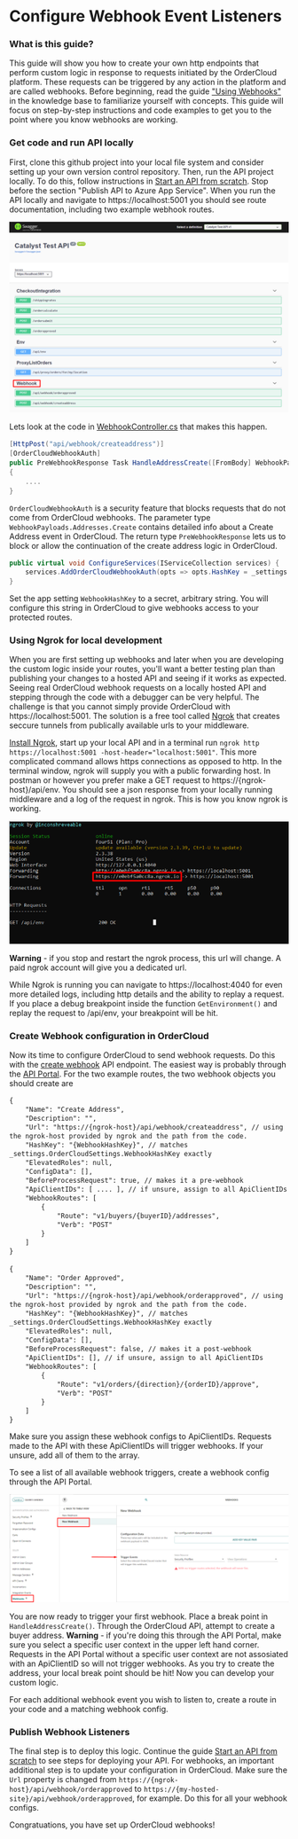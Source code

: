 # Configure Webhook Event Listeners 

### What is this guide?

This guide will show you how to create your own http endpoints that perform custom logic in response to requests initiated by the OrderCloud platform. These requests can be triggered by any action in the platform and are called webhooks. Before beginning, read the guide ["Using Webhooks"](https://ordercloud.io/knowledge-base/using-webhooks) in the knowledge base to familiarize yourself with concepts. This guide will focus on step-by-step instructions and code examples to get you to the point where you know webhooks are working. 

### Get code and run API locally 

First, clone this github project into your local file system and consider setting up your own version control repository. Then, run the API project locally. To do this, follow instructions in [Start an API from scratch](./SetupApi.md). Stop before the section "Publish API to Azure App Service". When you run the API locally and navigate to https://localhost:5001 you should see route documentation, including two example webhook routes.    

![Alt text](./webhook_route_docs.png "Route documentation for example webhooks")

Lets look at the code in [WebhookController.cs](https://github.com/ordercloud-api/dotnet-catalyst-examples/blob/dev/Catalyst.Api/Controllers/WebhookController.cs) that makes this happen.  

```c#
[HttpPost("api/webhook/createaddress")]
[OrderCloudWebhookAuth] 
public PreWebhookResponse Task HandleAddressCreate([FromBody] WebhookPayloads.Addresses.Create payload)
{
	....
}
```
`OrderCloudWebhookAuth` is a security feature that blocks requests that do not come from OrderCloud webhooks. The parameter type `WebhookPayloads.Addresses.Create` contains detailed info about a Create Address event in OrderCloud. The return type `PreWebhookResponse` lets us to block or allow the continuation of the create address logic in OrderCloud.

```c#
public virtual void ConfigureServices(IServiceCollection services) {
	services.AddOrderCloudWebhookAuth(opts => opts.HashKey = _settings.OrderCloudSettings.WebhookHashKey)
}
```
Set the app setting `WebhookHashKey` to a secret, arbitrary string. You will configure this string in OrderCloud to give webhooks access to your protected routes.  

### Using Ngrok for local development

When you are first setting up webhooks and later when you are developing the custom logic inside your routes, you'll want a better testing plan than publishing your changes to a hosted API and seeing if it works as expected. Seeing real OrderCloud webhook requests on a locally hosted API and stepping through the code with a debugger can be very helpful. The challenge is that you cannot simply provide OrderCloud with https://localhost:5001. The solution is a free tool called [Ngrok](https://ngrok.com/) that creates seccure tunnels from publically available urls to your middleware. 

[Install Ngrok](https://ngrok.com/download), start up your local API and in a terminal run `ngrok http https://localhost:5001 -host-header="localhost:5001"`. This more complicated command allows https connections as opposed to http. In the terminal window, ngrok will supply you with a public forwarding host. In postman or however you prefer make a GET request to https://{ngrok-host}/api/env. You should see a json response from your locally running middleware and a log of the request in ngrok. This is how you know ngrok is working. 

![Alt text](./ngrok_forwarding.png "Running Ngrok")

**Warning** - if you stop and restart the ngrok process, this url will change. A paid ngrok account will give you a dedicated url.

While Ngrok is running you can navigate to https://localhost:4040 for even more detailed logs, including http details and the ability to replay a request. If you place a debug breakpoint inside the function `GetEnvironment()` and replay the request to /api/env, your breakpoint will be hit.  

### Create Webhook configuration in OrderCloud

Now its time to configure OrderCloud to send webhook requests. Do this with the [create webhook](https://ordercloud.io/api-reference/seller/webhooks/create) API endpoint. The easiest way is probably through the [API Portal](https://portal.ordercloud.io/console). For the two example routes, the two webhook objects you should create are 

```jsonc
{
	"Name": "Create Address",
	"Description": "",
	"Url": "https://{ngrok-host}/api/webhook/createaddress", // using the ngrok-host provided by ngrok and the path from the code.
	"HashKey": "{WebhookHashKey}", // matches _settings.OrderCloudSettings.WebhookHashKey exactly
	"ElevatedRoles": null,
	"ConfigData": [],
	"BeforeProcessRequest": true, // makes it a pre-webhook
	"ApiClientIDs": [ .... ], // if unsure, assign to all ApiClientIDs
	"WebhookRoutes": [
		{
			"Route": "v1/buyers/{buyerID}/addresses",
			"Verb": "POST"
		}
	]
}

{
	"Name": "Order Approved",
	"Description": "",
	"Url": "https://{ngrok-host}/api/webhook/orderapproved", // using the ngrok-host provided by ngrok and the path from the code.
	"HashKey": "{WebhookHashKey}", // matches _settings.OrderCloudSettings.WebhookHashKey exactly
	"ElevatedRoles": null,
	"ConfigData": [],
	"BeforeProcessRequest": false, // makes it a post-webhook
	"ApiClientIDs": [], // if unsure, assign to all ApiClientIDs
	"WebhookRoutes": [
		{
			"Route": "v1/orders/{direction}/{orderID}/approve",
			"Verb": "POST"
		}
	]
}
```

Make sure you assign these webhook configs to ApiClientIDs. Requests made to the API with these ApiClientIDs will trigger webhooks. If your unsure, add all of them to the array.

To see a list of all available webhook triggers, create a webhook config through the API Portal.

![Alt text](./webhook_triggers.png "See Webhook Triggers")

You are now ready to trigger your first webhook. Place a break point in `HandleAddressCreate()`. Through the OrderCloud API, attempt to create a buyer address. **Warning** - if you're doing this through the API Portal, make sure you select a specific user context in the upper left hand corner. Requests in the API Portal without a specific user context are not assosiated with an ApiClientID so will not trigger webhooks. As you try to create the address, your local break point should be hit! Now you can develop your custom logic.   

For each additional webhook event you wish to listen to, create a route in your code and a matching webhook config.


### Publish Webhook Listeners

The final step is to deploy this logic. Continue the guide [Start an API from scratch](./SetupApi.md) to see steps for deploying your API. For webhooks, an important additional step is to update your configuration in OrderCloud. Make sure the `Url` property is changed from `https://{ngrok-host}/api/webhook/orderapproved` to `https://{my-hosted-site}/api/webhook/orderapproved`, for example. Do this for all your webhook configs. 

Congratuations, you have set up OrderCloud webhooks!
